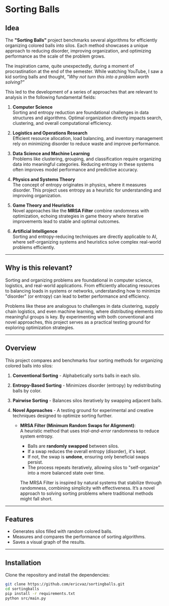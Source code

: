 # **Sorting Balls**

## **Idea**

The **"Sorting Balls"** project benchmarks several algorithms for efficiently organizing colored balls into silos. Each method showcases a unique approach to reducing disorder, improving organization, and optimizing performance as the scale of the problem grows.  

The inspiration came, quite unexpectedly, during a moment of procrastination at the end of the semester. While watching YouTube, I saw a kid sorting balls and thought, *"Why not turn this into a problem worth solving?"*  

This led to the development of a series of approaches that are relevant to analysis in the following fundamental fields:

1. **Computer Science**  
   Sorting and entropy reduction are foundational challenges in data structures and algorithms. Optimal organization directly impacts search, clustering, and overall computational efficiency.  

2. **Logistics and Operations Research**  
   Efficient resource allocation, load balancing, and inventory management rely on minimizing disorder to reduce waste and improve performance.  

3. **Data Science and Machine Learning**  
   Problems like clustering, grouping, and classification require organizing data into meaningful categories. Reducing entropy in these systems often improves model performance and predictive accuracy.  

4. **Physics and Systems Theory**  
   The concept of entropy originates in physics, where it measures disorder. This project uses entropy as a heuristic for understanding and improving organization.  

5. **Game Theory and Heuristics**  
   Novel approaches like the **MRSA Filter** combine randomness with optimization, echoing strategies in game theory where iterative improvements lead to stable and optimal outcomes.  

6. **Artificial Intelligence**  
   Sorting and entropy-reducing techniques are directly applicable to AI, where self-organizing systems and heuristics solve complex real-world problems efficiently.

---

## **Why is this relevant?**

Sorting and organizing problems are foundational in computer science, logistics, and real-world applications. From efficiently allocating resources to balancing loads in systems or networks, understanding how to minimize "disorder" (or entropy) can lead to better performance and efficiency.  

Problems like these are analogous to challenges in data clustering, supply chain logistics, and even machine learning, where distributing elements into meaningful groups is key. By experimenting with both conventional and novel approaches, this project serves as a practical testing ground for exploring optimization strategies.

---

## **Overview**

This project compares and benchmarks four sorting methods for organizing colored balls into silos:

1. **Conventional Sorting** - Alphabetically sorts balls in each silo.  
2. **Entropy-Based Sorting** - Minimizes disorder (entropy) by redistributing balls by color.  
3. **Pairwise Sorting** - Balances silos iteratively by swapping adjacent balls.  
4. **Novel Approaches** - A testing ground for experimental and creative techniques designed to optimize sorting further.  

   - **MRSA Filter (Minimum Random Swaps for Alignment)**:  
     A heuristic method that uses *trial-and-error* randomness to reduce system entropy.  
     - Balls are **randomly swapped** between silos.  
     - If a swap reduces the overall entropy (disorder), it's kept.  
     - If not, the swap is **undone**, ensuring only beneficial swaps persist.  
     - The process repeats iteratively, allowing silos to "self-organize" into a more balanced state over time.  

     The MRSA Filter is inspired by natural systems that stabilize through randomness, combining simplicity with effectiveness. It’s a novel approach to solving sorting problems where traditional methods might fall short.

---

## **Features**

- Generates silos filled with random colored balls.
- Measures and compares the performance of sorting algorithms.
- Saves a visual graph of the results.

---

## **Installation**

Clone the repository and install the dependencies:
```bash
git clone https://github.com/ericvaz/sortingballs.git
cd sortingballs
pip install -r requirements.txt
python src/main.py
